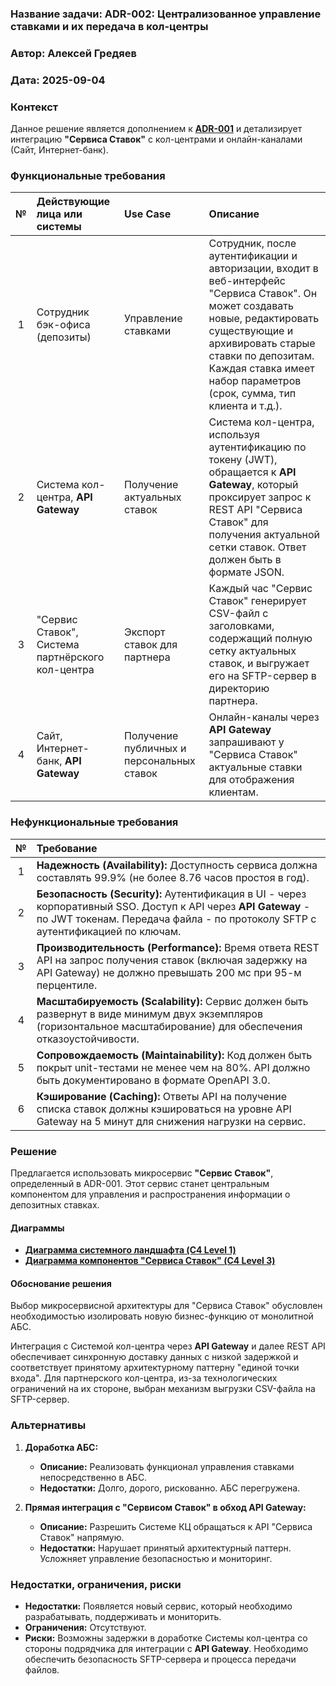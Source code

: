 ### **Название задачи:** ADR-002: Централизованное управление ставками и их передача в кол-центры
### **Автор:** Алексей Гредяев
### **Дата:** 2025-09-04
### **Контекст**
Данное решение является дополнением к **[ADR-001](../Task3/ADR-001-Online-Deposits-MVP.md)** и детализирует интеграцию **"Сервиса Ставок"** с кол-центрами и онлайн-каналами (Сайт, Интернет-банк).

### **Функциональные требования**

|**№**|**Действующие лица или системы**|**Use Case**|**Описание**|
| :-: | :- | :- | :- |
|1|Сотрудник бэк-офиса (депозиты)|Управление ставками|Сотрудник, после аутентификации и авторизации, входит в веб-интерфейс "Сервиса Ставок". Он может создавать новые, редактировать существующие и архивировать старые ставки по депозитам. Каждая ставка имеет набор параметров (срок, сумма, тип клиента и т.д.).|
|2|Система кол-центра, **API Gateway**|Получение актуальных ставок|Система кол-центра, используя аутентификацию по токену (JWT), обращается к **API Gateway**, который проксирует запрос к REST API "Сервиса Ставок" для получения актуальной сетки ставок. Ответ должен быть в формате JSON.|
|3|"Сервис Ставок", Система партнёрского кол-центра|Экспорт ставок для партнера|Каждый час "Сервис Ставок" генерирует CSV-файл с заголовками, содержащий полную сетку актуальных ставок, и выгружает его на SFTP-сервер в директорию партнера.|
|4|Сайт, Интернет-банк, **API Gateway**|Получение публичных и персональных ставок|Онлайн-каналы через **API Gateway** запрашивают у "Сервиса Ставок" актуальные ставки для отображения клиентам.|

### **Нефункциональные требования**

|**№**|**Требование**|
| :-: | :- |
|1|**Надежность (Availability):** Доступность сервиса должна составлять 99.9% (не более 8.76 часов простоя в год).|
|2|**Безопасность (Security):** Аутентификация в UI - через корпоративный SSO. Доступ к API через **API Gateway** - по JWT токенам. Передача файла - по протоколу SFTP с аутентификацией по ключам.|
|3|**Производительность (Performance):** Время ответа REST API на запрос получения ставок (включая задержку на API Gateway) не должно превышать 200 мс при 95-м перцентиле.|
|4|**Масштабируемость (Scalability):** Сервис должен быть развернут в виде минимум двух экземпляров (горизонтальное масштабирование) для обеспечения отказоустойчивости.|
|5|**Сопровождаемость (Maintainability):** Код должен быть покрыт unit-тестами не менее чем на 80%. API должно быть документировано в формате OpenAPI 3.0.|
|6|**Кэширование (Caching):** Ответы API на получение списка ставок должны кэшироваться на уровне API Gateway на 5 минут для снижения нагрузки на сервис.|

### **Решение**
Предлагается использовать микросервис **"Сервис Ставок"**, определенный в ADR-001. Этот сервис станет центральным компонентом для управления и распространения информации о депозитных ставках.

#### Диаграммы
*   **[Диаграмма системного ландшафта (C4 Level 1)](./C4_Context_Rates_Service.puml)**
*   **[Диаграмма компонентов "Сервиса Ставок" (C4 Level 3)](./C4_Container_Rates_Service.puml)**

#### Обоснование решения
Выбор микросервисной архитектуры для "Сервиса Ставок" обусловлен необходимостью изолировать новую бизнес-функцию от монолитной АБС.

Интеграция с Системой кол-центра через **API Gateway** и далее REST API обеспечивает синхронную доставку данных с низкой задержкой и соответствует принятому архитектурному паттерну "единой точки входа". Для партнерского кол-центра, из-за технологических ограничений на их стороне, выбран механизм выгрузки CSV-файла на SFTP-сервер.

### **Альтернативы**
1.  **Доработка АБС:**
    *   **Описание:** Реализовать функционал управления ставками непосредственно в АБС.
    *   **Недостатки:** Долго, дорого, рискованно. АБС перегружена.

2.  **Прямая интеграция с "Сервисом Ставок" в обход API Gateway:**
    *   **Описание:** Разрешить Системе КЦ обращаться к API "Сервиса Ставок" напрямую.
    *   **Недостатки:** Нарушает принятый архитектурный паттерн. Усложняет управление безопасностью и мониторинг.

### **Недостатки, ограничения, риски**
*   **Недостатки:** Появляется новый сервис, который необходимо разрабатывать, поддерживать и мониторить.
*   **Ограничения:** Отсутствуют.
*   **Риски:** Возможны задержки в доработке Системы кол-центра со стороны подрядчика для интеграции с **API Gateway**. Необходимо обеспечить безопасность SFTP-сервера и процесса передачи файлов.